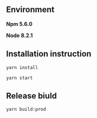 Environment
----
**Npm 5.6.0**

**Node 8.2.1**


Installation instruction
---
```
yarn install

yarn start
```

Release biuld
--
`yarn build:prod`
